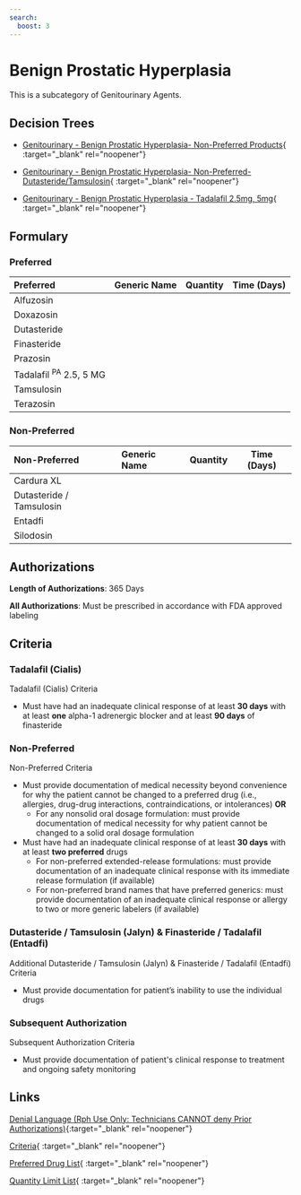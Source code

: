 ```yaml
---
search:
  boost: 3
---
```


# Benign Prostatic Hyperplasia

This is a subcategory of Genitourinary Agents.

## Decision Trees

- [Genitourinary - Benign Prostatic Hyperplasia- Non-Preferred Products](https://forms.office.com/Pages/ResponsePage.aspx?id=nPhjxpvvj0G9PUHkbAzgaN9UYz8EqmlIs3_TYn4TbXBUNDhQUkMyNUdBTVNBN0FGUkhYMURDR1UyQSQlQCN0PWcu){ :target="_blank" rel="noopener"}

- [Genitourinary - Benign Prostatic Hyperplasia- Non-Preferred- Dutasteride/Tamsulosin](https://forms.office.com/Pages/ResponsePage.aspx?id=nPhjxpvvj0G9PUHkbAzgaN9UYz8EqmlIs3_TYn4TbXBUQklRWUMzMFFFQkM4VzE4Q1hBSzlZU1NDWCQlQCN0PWcu){ :target="_blank" rel="noopener"}

- [Genitourinary - Benign Prostatic Hyperplasia - Tadalafil 2.5mg, 5mg](https://forms.office.com/Pages/ResponsePage.aspx?id=nPhjxpvvj0G9PUHkbAzgaN9UYz8EqmlIs3_TYn4TbXBUNUs2SzRXTU9MTVhSVjc4NDdPNVRYQUJCNiQlQCN0PWcu){ :target="_blank" rel="noopener"}

## Formulary

### Preferred

| Preferred                         | Generic Name | Quantity | Time (Days) |
|:----------------------------------|:-------------|:--------:|:-----------:|
| Alfuzosin                         |              |          |             |
| Doxazosin                         |              |          |             |
| Dutasteride                       |              |          |             |
| Finasteride                       |              |          |             |
| Prazosin                          |              |          |             |
| Tadalafil <sup>PA</sup> 2.5, 5 MG |              |          |             |
| Tamsulosin                        |              |          |             |
| Terazosin                         |              |          |             |

### Non-Preferred

| Non-Preferred            | Generic Name | Quantity | Time (Days) |
|:-------------------------|:-------------|:--------:|:-----------:|
| Cardura XL               |              |          |             |
| Dutasteride / Tamsulosin |              |          |             |
| Entadfi                  |              |          |             |
| Silodosin                |              |          |             |

## Authorizations

**Length of Authorizations**: 365 Days

**All Authorizations**: Must be prescribed in accordance with FDA approved labeling

## Criteria

### Tadalafil (Cialis)

Tadalafil (Cialis) Criteria

- Must have had an inadequate clinical response of at least **30 days** with at least **one** alpha-1 adrenergic blocker and at least **90 days** of finasteride

### Non-Preferred

Non-Preferred Criteria

- Must provide documentation of medical necessity beyond convenience for why the patient cannot be changed to a preferred drug (i.e., allergies, drug-drug interactions, contraindications, or intolerances) **OR**
    - For any nonsolid oral dosage formulation: must provide documentation of medical necessity for why patient cannot be changed to a solid oral dosage formulation
- Must have had an inadequate clinical response of at least **30 days** with at least **two preferred** drugs
    - For non-preferred extended-release formulations: must provide documentation of an inadequate clinical response with its immediate release formulation (if available)
    - For non-preferred brand names that have preferred generics: must provide documentation of an inadequate clinical response or allergy to two or more generic labelers (if available)

### Dutasteride / Tamsulosin (Jalyn) & Finasteride / Tadalafil (Entadfi)

Additional Dutasteride / Tamsulosin (Jalyn) & Finasteride / Tadalafil (Entadfi) Criteria

- Must provide documentation for patient’s inability to use the individual drugs

### Subsequent Authorization

Subsequent Authorization Criteria

- Must provide documentation of patient's clinical response to treatment and ongoing safety monitoring

## Links

[Denial Language (Rph Use Only: Technicians CANNOT deny Prior Authorizations)](https://mygainwell-my.sharepoint.com.mcas.ms/:w:/r/personal/rachel_carpenter_gainwelltechnologies_com/_layouts/15/Doc.aspx?sourcedoc=%7BCD777F63-7F18-4713-8D6A-B043BEE631F5%7D&file=Denial%20Language%20Updated%2009112023.docx&action=embedview&mobileredirect=true&wdStartOn=65&cid=f4472ece-6d4f-4694-b0c5-c150a2f53fea){:target="_blank" rel="noopener"}

[Criteria](https://medicaid.ohio.gov/static/PHM/drug-coverage/20230701+UPDL+Criteria+_v1_FINAL.approved.pdf#page=72){ :target="_blank" rel="noopener"}

[Preferred Drug List](https://medicaid.ohio.gov/static/PHM/drug-coverage/20230701_UPDL_FINAL_ODM.approved.v2.pdf#page=25){ :target="_blank" rel="noopener"}

[Quantity Limit List](https://pharmacy.medicaid.ohio.gov/sites/default/files/20230101_Ohio_Medicaid_Quantity_Document_APPROVED.pdf){ :target="_blank" rel="noopener"}
